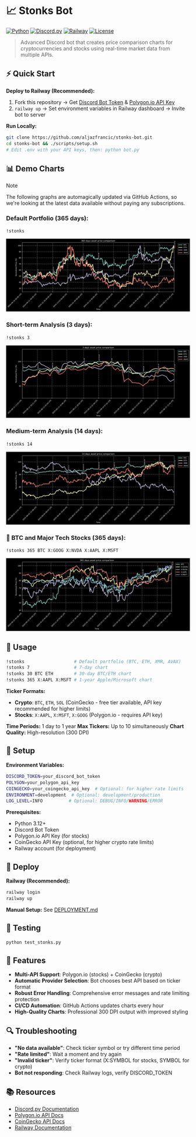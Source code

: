 # 📈 Stonks Bot

[![Python](https://img.shields.io/badge/Python-3.12+-blue.svg)](https://www.python.org/downloads/)
[![Discord.py](https://img.shields.io/badge/Discord.py-2.0+-green.svg)](https://discordpy.readthedocs.io/)
[![Railway](https://img.shields.io/badge/Deploy%20on-Railway-000000.svg?logo=railway)](https://railway.app/)
[![License](https://img.shields.io/badge/License-MIT-yellow.svg)](LICENSE)

> Advanced Discord bot that creates price comparison charts for cryptocurrencies and stocks using real-time market data from multiple APIs.

## ⚡ Quick Start

**Deploy to Railway (Recommended):**
1. Fork this repository → Get [Discord Bot Token](https://discord.com/developers/applications) & [Polygon.io API Key](https://polygon.io/)
2. `railway up` → Set environment variables in Railway dashboard → Invite bot to server

**Run Locally:**
```bash
git clone https://github.com/aljazfrancic/stonks-bot.git
cd stonks-bot && ./scripts/setup.sh
# Edit .env with your API keys, then: python bot.py
```

## 📊 Demo Charts

> [!NOTE]
> The following graphs are automagically updated via GitHub Actions, so we're looking at the latest data available without paying any subscriptions.

### **Default Portfolio (365 days):**
```text
!stonks
```
![Default Portfolio](pics/!stonks.png)

### **Short-term Analysis (3 days):**
```text
!stonks 3
```
![3-Day Chart](pics/!stonks_3.png)

### **Medium-term Analysis (14 days):**
```text
!stonks 14
```
![14-Day Chart](pics/!stonks_14.png)

### **🚂 BTC and Major Tech Stocks (365 days):**
```text
!stonks 365 BTC X:GOOG X:NVDA X:AAPL X:MSFT
```
![BTC and Tech Stocks](pics/!stonks_365_BTC_X-GOOG_X-NVDA_X-AAPL_X-MSFT.png)

## 🎯 Usage

```bash
!stonks                   # Default portfolio (BTC, ETH, XMR, AVAX)
!stonks 7                 # 7-day chart
!stonks 30 BTC ETH        # 30-day BTC/ETH chart
!stonks 365 X:AAPL X:MSFT # 1-year Apple/Microsoft chart
```

**Ticker Formats:**
- **Crypto**: `BTC`, `ETH`, `SOL` (CoinGecko - free tier available, API key recommended for higher limits)
- **Stocks**: `X:AAPL`, `X:MSFT`, `X:GOOG` (Polygon.io - requires API key)

**Time Periods:** 1 day to 1 year
**Max Tickers:** Up to 10 simultaneously
**Chart Quality:** High-resolution (300 DPI)

## 🔧 Setup

**Environment Variables:**
```bash
DISCORD_TOKEN=your_discord_bot_token
POLYGON=your_polygon_api_key
COINGECKO=your_coingecko_api_key  # Optional: for higher rate limits
ENVIRONMENT=development  # Optional: development/production
LOG_LEVEL=INFO          # Optional: DEBUG/INFO/WARNING/ERROR
```

**Prerequisites:**
- Python 3.12+
- Discord Bot Token
- Polygon.io API Key (for stocks)
- CoinGecko API Key (optional, for higher crypto rate limits)
- Railway account (for deployment)

## 🚂 Deploy

**Railway (Recommended):**
```bash
railway login
railway up
```

**Manual Setup:** See [DEPLOYMENT.md](DEPLOYMENT.md)

## 🧪 Testing

```bash
python test_stonks.py
```

## 🌟 Features

- **Multi-API Support**: Polygon.io (stocks) + CoinGecko (crypto)
- **Automatic Provider Selection**: Bot chooses best API based on ticker format
- **Robust Error Handling**: Comprehensive error messages and rate limiting protection
- **CI/CD Automation**: GitHub Actions updates charts every hour
- **High-Quality Charts**: Professional 300 DPI output with improved styling

## 🔍 Troubleshooting

- **"No data available"**: Check ticker symbol or try different time period
- **"Rate limited"**: Wait a moment and try again
- **"Invalid ticker"**: Verify ticker format (X:SYMBOL for stocks, SYMBOL for crypto)
- **Bot not responding**: Check Railway logs, verify DISCORD_TOKEN

## 📚 Resources

- [Discord.py Documentation](https://discordpy.readthedocs.io/)
- [Polygon.io API Docs](https://polygon.io/docs/)
- [CoinGecko API Docs](https://www.coingecko.com/en/api/documentation)
- [Railway Documentation](https://docs.railway.app/)
